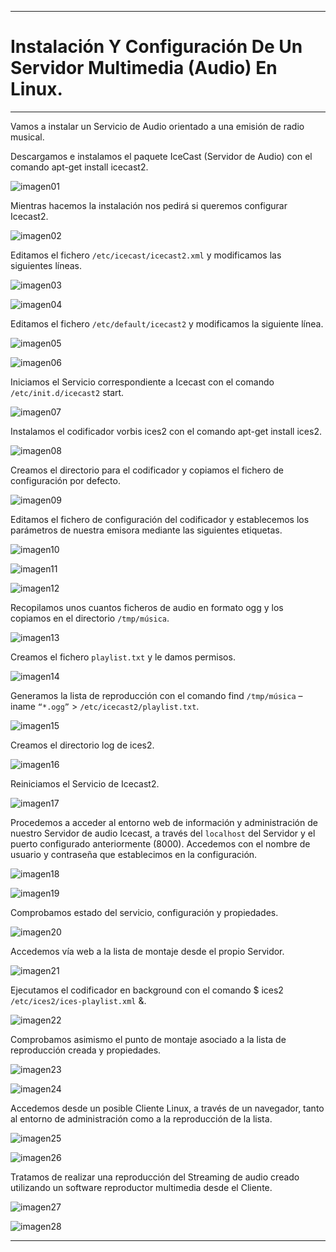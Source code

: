 ___

# **Instalación Y Configuración De Un Servidor Multimedia (Audio) En Linux.**

---

Vamos a instalar un Servicio de Audio orientado a una emisión de radio musical.

Descargamos e instalamos el paquete IceCast (Servidor de Audio) con el comando apt-get install icecast2.

![imagen01](./images/instalacion_y_configuracion_servidor_streaming_multimedia_linux/01.png)

Mientras hacemos la instalación nos pedirá si queremos configurar Icecast2.

![imagen02](./images/instalacion_y_configuracion_servidor_streaming_multimedia_linux/02.png)

Editamos el fichero `/etc/icecast/icecast2.xml` y modificamos las siguientes líneas.

![imagen03](./images/instalacion_y_configuracion_servidor_streaming_multimedia_linux/03.png)

![imagen04](./images/instalacion_y_configuracion_servidor_streaming_multimedia_linux/04.png)

Editamos el fichero `/etc/default/icecast2` y modificamos la siguiente línea.

![imagen05](./images/instalacion_y_configuracion_servidor_streaming_multimedia_linux/05.png)

![imagen06](./images/instalacion_y_configuracion_servidor_streaming_multimedia_linux/06.png)

Iniciamos el Servicio correspondiente a Icecast con el comando `/etc/init.d/icecast2` start.

![imagen07](./images/instalacion_y_configuracion_servidor_streaming_multimedia_linux/07.png)

Instalamos el codificador vorbis ices2 con el comando apt-get install ices2.

![imagen08](./images/instalacion_y_configuracion_servidor_streaming_multimedia_linux/08.png)

Creamos el directorio para el codificador y copiamos el fichero de configuración por defecto.

![imagen09](./images/instalacion_y_configuracion_servidor_streaming_multimedia_linux/09.png)

Editamos el fichero de configuración del codificador y establecemos los parámetros de nuestra emisora mediante las siguientes etiquetas.

![imagen10](./images/instalacion_y_configuracion_servidor_streaming_multimedia_linux/10.png)

![imagen11](./images/instalacion_y_configuracion_servidor_streaming_multimedia_linux/11.png)

![imagen12](./images/instalacion_y_configuracion_servidor_streaming_multimedia_linux/12.png)

Recopilamos unos cuantos ficheros de audio en formato ogg y los copiamos en el directorio `/tmp/música`.

![imagen13](./images/instalacion_y_configuracion_servidor_streaming_multimedia_linux/13.png)

Creamos el fichero `playlist.txt` y le damos permisos.

![imagen14](./images/instalacion_y_configuracion_servidor_streaming_multimedia_linux/14.png)

Generamos la lista de reproducción con el comando find `/tmp/música` –iname `“*.ogg”` > `/etc/icecast2/playlist.txt`.

![imagen15](./images/instalacion_y_configuracion_servidor_streaming_multimedia_linux/15.png)

Creamos el directorio log de ices2.

![imagen16](./images/instalacion_y_configuracion_servidor_streaming_multimedia_linux/16.png)

Reiniciamos el Servicio de Icecast2.

![imagen17](./images/instalacion_y_configuracion_servidor_streaming_multimedia_linux/17.png)

Procedemos a acceder al entorno web de información y administración de nuestro Servidor de audio Icecast, a través del `localhost` del Servidor y el puerto configurado anteriormente (8000). Accedemos con el nombre de usuario y contraseña que establecimos en la configuración.

![imagen18](./images/instalacion_y_configuracion_servidor_streaming_multimedia_linux/18.png)

![imagen19](./images/instalacion_y_configuracion_servidor_streaming_multimedia_linux/19.png)

Comprobamos estado del servicio, configuración y propiedades.

![imagen20](./images/instalacion_y_configuracion_servidor_streaming_multimedia_linux/20.png)

Accedemos vía web a la lista de montaje desde el propio Servidor.

![imagen21](./images/instalacion_y_configuracion_servidor_streaming_multimedia_linux/21.png)

Ejecutamos el codificador en background con el comando $ ices2 `/etc/ices2/ices-playlist.xml` &.

![imagen22](./images/instalacion_y_configuracion_servidor_streaming_multimedia_linux/22.png)

Comprobamos asimismo el punto de montaje asociado a la lista de reproducción creada y propiedades.

![imagen23](./images/instalacion_y_configuracion_servidor_streaming_multimedia_linux/23.png)

![imagen24](./images/instalacion_y_configuracion_servidor_streaming_multimedia_linux/24.png)

Accedemos desde un posible Cliente Linux, a través de un navegador, tanto al entorno de administración como a la reproducción de la lista.

![imagen25](./images/instalacion_y_configuracion_servidor_streaming_multimedia_linux/25.png)

![imagen26](./images/instalacion_y_configuracion_servidor_streaming_multimedia_linux/26.png)

Tratamos de realizar una reproducción del Streaming de audio creado utilizando un software reproductor multimedia desde el Cliente.

![imagen27](./images/instalacion_y_configuracion_servidor_streaming_multimedia_linux/27.png)

![imagen28](./images/instalacion_y_configuracion_servidor_streaming_multimedia_linux/28.png)

---
